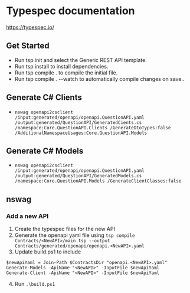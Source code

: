 # Typespec documentation
https://typespec.io/

## Get Started
 - Run tsp init and select the Generic REST API template.
 - Run tsp install to install dependencies.
 - Run tsp compile . to compile the initial file.
 - Run tsp compile . --watch to automatically compile changes on save..


 ## Generate C# Clients
 - `nswag openapi2csclient /input:generated/openapi/openapi.QuestionAPI.yaml /output:generated/QuestionAPI/GeneratedCients.cs /namespace:Core.QuestionAPI.Clients /GenerateDtoTypes:false /AdditionalNamespaceUsages:Core.QuestionAPI.Models`

## Generate C# Models
- `nswag openapi2csclient /input:generated/openapi/openapi.QuestionAPI.yaml /output:generated/QuestionAPI/GeneratedModels.cs /namespace:Core.QuestionAPI.Models /GenerateClientClasses:false`

## nswag

### Add a new API

1. Create the typespec files for the new API
2. Generate the openapi yaml file using `tsp compile Contracts/<NewAPI>/main.tsp --output Contracts/generated/openapi/openapi.<NewAPI>.yaml`
3. Update build.ps1 to include
```
$newApiYaml = Join-Path $ContractsDir "openapi.<NewAPI>.yaml"
Generate-Models -ApiName "<NewAPI>" -InputFile $newApiYaml
Generate-Client -ApiName "<NewAPI>" -InputFile $newApiYaml
```
4. Run `.\build.ps1`

